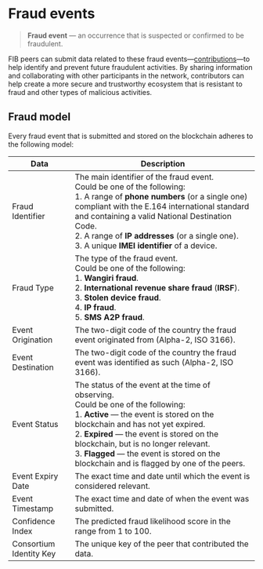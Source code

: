 # Fraud events

> **Fraud event** — an occurrence that is suspected or confirmed to be fraudulent.

FIB peers can submit data related to these fraud events—[contributions](Contributions.md)—to help identify and prevent future fraudulent activities. By sharing information and collaborating with other participants in the network, contributors can help create a more secure and trustworthy ecosystem that is resistant to fraud and other types of malicious activities.

## Fraud model

Every fraud event that is submitted and stored on the blockchain adheres to the following model:

| Data | Description |
| --- | --- |
| Fraud Identifier | The main identifier of the fraud event. <br> Could be one of the following: <br> 1. A range of **phone numbers** (or a single one) compliant with the E.164 international standard and containing a valid National Destination Code. <br> 2. A range of **IP addresses** (or a single one). <br> 3. A unique **IMEI identifier** of a device. |
| Fraud Type | The type of the fraud event. <br> Could be one of the following: <br> 1. **Wangiri fraud**. <br> 2. **International revenue share fraud** (**IRSF**). <br> 3. **Stolen device fraud**. <br> 4. **IP fraud**. <br> 5. **SMS A2P fraud**. |
| Event Origination | The two-digit code of the country the fraud event originated from (Alpha-2, ISO 3166). |
| Event Destination | The two-digit code of the country the fraud event was identified as such (Alpha-2, ISO 3166). |
| Event Status | The status of the event at the time of observing. <br> Could be one of the following: <br> 1. **Active** — the event is stored on the blockchain and has not yet expired. <br> 2. **Expired** — the event is stored on the blockchain, but is no longer relevant. <br> 3. **Flagged** — the event is stored on the blockchain and is flagged by one of the peers. |
| Event Expiry Date | The exact time and date until which the event is considered relevant. |
| Event Timestamp | The exact time and date of when the event was submitted. |
| Confidence Index | The predicted fraud likelihood score in the range from 1 to 100. |
| Consortium Identity Key | The unique key of the peer that contributed the data. |
